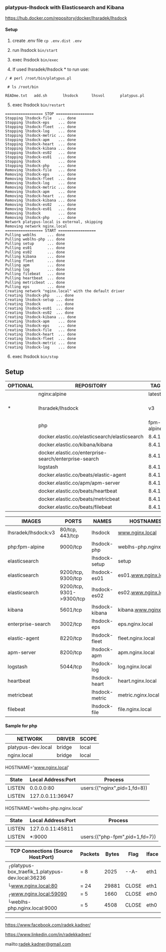 ### platypus-lhsdock with Elasticsearch and Kibana

https://hub.docker.com/repository/docker/lhsradek/lhsdock

#### Setup

1) create .env file ```cp .env.dist .env```
2) run lhsdock ```bin/start```
3) exec lhsdock ```bin/exec```

4) If used lhsradek/lhsdock * to run use:

```/ # perl /root/bin/platypus.pl```

``` # ls /root/bin```

```READme.txt   add.sh       lhsdock      lhsvol       platypus.pl```

5) exec lhsdock ```bin/restart```

```
================= STOP =================
Stopping lhsdock-file   ... done
Stopping lhsdock-eps    ... done
Stopping lhsdock-fleet  ... done
Stopping lhsdock-log    ... done
Stopping lhsdock-metric ... done
Stopping lhsdock-apm    ... done
Stopping lhsdock-heart  ... done
Stopping lhsdock-kibana ... done
Stopping lhsdock-es02   ... done
Stopping lhsdock-es01   ... done
Stopping lhsdock        ... done
Stopping lhsdock-php    ... done
Removing lhsdock-file   ... done
Removing lhsdock-eps    ... done
Removing lhsdock-fleet  ... done
Removing lhsdock-log    ... done
Removing lhsdock-metric ... done
Removing lhsdock-apm    ... done
Removing lhsdock-heart  ... done
Removing lhsdock-kibana ... done
Removing lhsdock-es02   ... done
Removing lhsdock-es01   ... done
Removing lhsdock        ... done
Removing lhsdock-php    ... done
Network platypus-local is external, skipping
Removing network nginx.local
================= START =================
Pulling weblhs     ... done
Pulling weblhs-php ... done
Pulling setup      ... done
Pulling es01       ... done
Pulling es02       ... done
Pulling kibana     ... done
Pulling fleet      ... done
Pulling apm        ... done
Pulling log        ... done
Pulling filebeat   ... done
Pulling heartbeat  ... done
Pulling metricbeat ... done
Pulling eps        ... done
Creating network "nginx.local" with the default driver
Creating lhsdock-php   ... done
Creating lhsdock-setup ... done
Creating lhsdock       ... done
Creating lhsdock-es01  ... done
Creating lhsdock-es02  ... done
Creating lhsdock-kibana ... done
Creating lhsdock-apm    ... done
Creating lhsdock-eps    ... done
Creating lhsdock-file   ... done
Creating lhsdock-heart  ... done
Creating lhsdock-fleet  ... done
Creating lhsdock-metric ... done
Creating lhsdock-log    ... done
```

6) exec lhsdock ```bin/stop```

## Setup

| OPTIONAL | REPOSITORY                                            |  TAG       | SIZE            
| -------- | ----------------------------------------------------- | ---------- | ----------------
|          | nginx:alpine                                          | latest     | 23.5MB
| *        | lhsradek/lhsdock                                      | v3         | 25 .. 63.5MB ;-)
|          | php                                                   | fpm-alpine | 73.4MB
|          | docker.elastic.co/elasticsearch/elasticsearch         | 8.4.1      | 1.26GB
|          | docker.elastic.co/kibana/kibana                       | 8.4.1      | 799MB
|          | docker.elastic.co/enterprise-search/enterprise-search | 8.4.1      | 1.45GB
|          | logstash                                              | 8.4.1      | 735MB
|          | docker.elastic.co/beats/elastic-agent                 | 8.4.1      | 2.16GB
|          | docker.elastic.co/apm/apm-server                      | 8.4.1      | 229MB
|          | docker.elastic.co/beats/heartbeat                     | 8.4.1      | 2.08GB
|          | docker.elastic.co/beats/metricbeat                    | 8.4.1      | 496MB
|          | docker.elastic.co/beats/filebeat                      | 8.4.1      | 405MB


| IMAGES               | PORTS                    | NAMES          | HOSTNAMES
| -------------------- | ------------------------ | -------------- | ------------------------
| lhsradek/lhsdock:v3  | 80/tcp, 443/tcp          | lhsdock        | www.nginx.local
| php:fpm-alpine       | 9000/tcp                 | lhsdock-php    | weblhs-php.nginx.local
| elasticsearch        |                          | lhsdock-setup  | setup
| elasticsearch        | 9200/tcp, 9300/tcp       | lhsdock-es01   | es01.www.nginx.local
| elasticsearch        | 9200/tcp, 9301->9300/tcp | lhsdock-es02   | es02.www.nginx.local
| kibana               | 5601/tcp                 | lhsdock-kibana | kibana.www.nginx.local
| enterprise-search    | 3002/tcp                 | lhsdock-eps    | eps.nginx.local 
| elastic-agent        | 8220/tcp                 | lhsdock-fleet  | fleet.nginx.local
| apm-server           | 8200/tcp                 | lhsdock-apm    | apm.nginx.local
| logstash             | 5044/tcp                 | lhsdock-log    | log.nginx.local
| heartbeat            |                          | lhsdock-heart  | heart.nginx.local
| metricbeat           |                          | lhsdock-metric | metric.nginx.local
| filebeat             |                          | lhsdock-file   | file.nginx.local



#### Sample for php

| NETWORK                    | DRIVER | SCOPE
| -------------------------- | ------ | -----
| platypus-dev.local         | bridge | local
| nginx.local                | bridge | local


HOSTNAME='www.nginx.local'

| State       | Local Address:Port | Process 
| ----------- | ------------------ | ----------------------------
| LISTEN      |      0.0.0.0:80    | users:(("nginx",pid=1,fd=8))       
| LISTEN      |   127.0.0.11:36947 |                                    

HOSTNAME='weblhs-php.nginx.local'

| State       | Local Address:Port | Process 
| ----------- | ------------------ | -------------------------------
| LISTEN      |   127.0.0.11:45811 |                         
| LISTEN      |            *:9000  | users:(("php-fpm",pid=1,fd=7))


| TCP Connections (Source Host:Port)                 |      Packets    |    Bytes  |  Flag   |  Iface        
| -------------------------------------------------- | --------------- | --------- | ------- | ------
|┌platypus-box_traefik_1.platypus-dev.local:36236    |    =        8   |     2025  |  --A-   |  eth1
|└www.nginx.local:80                                 |    =       24   |    29881  |  CLOSE  |  eth1
|┌www.nginx.local:59090                              |    =        5   |     1660  |  CLOSE  |  eth0
|└weblhs-php.nginx.local:9000                        |    =        5   |     4508  |  CLOSE  |  eth0

-----

https://www.facebook.com/radek.kadner/

https://www.linkedin.com/in/radekkadner/

mailto:radek.kadner@gmail.com

